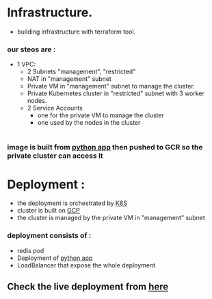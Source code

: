 # Infrastructure.

* building infrastructure with terraform tool.
### our steos are :
* 1 VPC:
    * 2 Subnets "management", "restricted"
    * NAT in "management" subnet
    * Private VM in "management" subnet to manage the cluster.
    * Private Kubernetes cluster in "restricted" subnet with 3 worker nodes.
    * 2 Service Accounts
        * one for the private VM to manage the cluster
        * one used by the nodes in the cluster

#
### image is built from  [python app](https://github.com/atefhares) then pushed to GCR so the private cluster can access it 
#

# Deployment :
* the deployment is orchestrated by [K8S](https://kubernetes.io)
* cluster is built on [GCP](https://console.cloud.google.com/welcome)
* the cluster is managed by the private VM in "management" subnet

### deployment consists of :
   *  redis pod
   *  Deployment of [python app](https://github.com/atefhares/DevOps-Challenge-Demo-Code) 
   *  LoadBalancer that expose the whole deployment  


## Check the live deployment from [here](http://http://34.126.102.23//)
